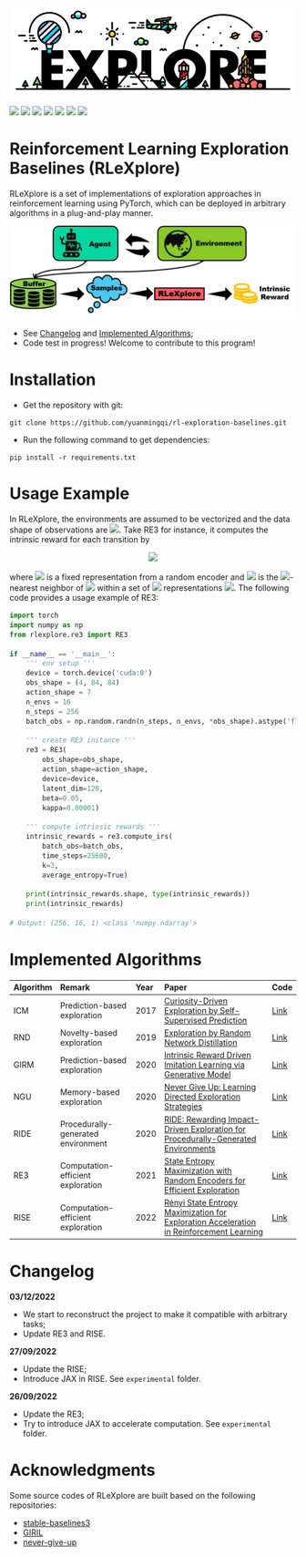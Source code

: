 <div align=center>
<img src='./docs/logo.jpg'>
</div>

<img src="https://img.shields.io/badge/Python->=3.8-brightgreen"> <img src="https://img.shields.io/badge/PyTorch->=1.8.1-orange"> <img src="https://img.shields.io/badge/Gym->=0.21.1-%23252422"> <img src="https://img.shields.io/badge/PyBullet-3.2.5-%2306d6a0">  <img src="https://img.shields.io/badge/DMC Suite-1.0.5-blue"> <img src="https://img.shields.io/badge/JAX-0.3.17-%238338ec"> <img src="https://img.shields.io/badge/Docs-Developing-%23ff595e"> 


# Reinforcement Learning Exploration Baselines (RLeXplore)

RLeXplore is a set of implementations of exploration approaches in reinforcement learning using PyTorch, which can be deployed in arbitrary algorithms in a plug-and-play manner. 

<div align=center>
<img src='./docs/flowchart.png' style="width: 600px">
</div>

- See [Changelog](#changelog) and [Implemented Algorithms](#implemented-algorithms);
- Code test in progress! Welcome to contribute to this program!

# Installation
- Get the repository with git:
```
git clone https://github.com/yuanmingqi/rl-exploration-baselines.git
```
- Run the following command to get dependencies:
```shell
pip install -r requirements.txt
```

# Usage Example
In RLeXplore, the environments are assumed to be vectorized and the data shape of observations are ![](https://latex.codecogs.com/svg.image?(N_{steps},N_{envs},Obs\\:shape)). Take RE3 for instance, it computes the intrinsic reward for each transition by

<div align=center>
<img src='https://latex.codecogs.com/svg.image?I_{t}=\log(\Vert\boldsymbol{y}_{t}-\tilde{\boldsymbol{y}}_{t}\Vert_{2}&plus;1)'>
</div>

where ![](https://latex.codecogs.com/svg.image?\boldsymbol{y}_{t}=f_{\boldsymbol{\theta}}(\boldsymbol{s}_t)) is a fixed representation from a random encoder and ![](https://latex.codecogs.com/svg.image?\tilde{\boldsymbol{y}}_{t}) is the ![](https://latex.codecogs.com/svg.image?k)-nearest
neighbor of ![](https://latex.codecogs.com/svg.image?\tilde{\boldsymbol{y}}_{t}) within a set of ![](https://latex.codecogs.com/svg.image?N) representations ![](https://latex.codecogs.com/svg.image?\\{\boldsymbol{y}_{1},\boldsymbol{y}_{2},\dots,\boldsymbol{y}_{N}\\}). The following code provides a usage example of RE3:
```python
import torch
import numpy as np
from rlexplore.re3 import RE3

if __name__ == '__main__':
    ''' env setup '''
    device = torch.device('cuda:0')
    obs_shape = (4, 84, 84)
    action_shape = 7
    n_envs = 16 
    n_steps = 256 
    batch_obs = np.random.randn(n_steps, n_envs, *obs_shape).astype('float32')

    ''' create RE3 instance '''
    re3 = RE3(
        obs_shape=obs_shape, 
        action_shape=action_shape, 
        device=device,
        latent_dim=128,
        beta=0.05,
        kappa=0.00001)

    ''' compute intrinsic rewards '''
    intrinsic_rewards = re3.compute_irs(
        batch_obs=batch_obs,
        time_steps=25600,
        k=3,
        average_entropy=True)

    print(intrinsic_rewards.shape, type(intrinsic_rewards))
    print(intrinsic_rewards)

# Output: (256, 16, 1) <class 'numpy.ndarray'>
```

# Implemented Algorithms
| Algorithm | Remark                             | Year | Paper                                                                                                                                             | Code                                                                                    |
|:----------|:-----------------------------------|:-----|:--------------------------------------------------------------------------------------------------------------------------------------------------|:----------------------------------------------------------------------------------------|
| ICM       | Prediction-based exploration       | 2017 | [Curiosity-Driven Exploration by Self-Supervised Prediction](http://proceedings.mlr.press/v70/pathak17a/pathak17a.pdf)                            | [Link](https://github.com/yuanmingqi/rl-exploration-baselines/tree/main/rlexplore/icm)  |
| RND       | Novelty-based exploration          | 2019 | [Exploration by Random Network Distillation](https://arxiv.org/pdf/1810.12894.pdf)                                                                | [Link](https://github.com/yuanmingqi/rl-exploration-baselines/tree/main/rlexplore/rnd)  |
| GIRM      | Prediction-based exploration       | 2020 | [Intrinsic Reward Driven Imitation Learning via Generative Model](http://proceedings.mlr.press/v119/yu20d/yu20d.pdf)                              | [Link](https://github.com/yuanmingqi/rl-exploration-baselines/tree/main/rlexplore/girm) |
| NGU       | Memory-based exploration           | 2020 | [Never Give Up: Learning Directed Exploration Strategies](https://arxiv.org/pdf/2002.06038)                                                       | [Link](https://github.com/yuanmingqi/rl-exploration-baselines/tree/main/rlexplore/ngu)  |
| RIDE      | Procedurally-generated environment | 2020 | [RIDE: Rewarding Impact-Driven Exploration for Procedurally-Generated Environments](https://arxiv.org/pdf/2002.12292)                             | [Link](https://github.com/yuanmingqi/rl-exploration-baselines/tree/main/rlexplore/ride) |
| RE3       | Computation-efficient exploration  | 2021 | [State Entropy Maximization with Random Encoders for Efficient Exploration](http://proceedings.mlr.press/v139/seo21a/seo21a.pdf)                  | [Link](https://github.com/yuanmingqi/rl-exploration-baselines/tree/main/rlexplore/re3)  |
| RISE      | Computation-efficient exploration  | 2022 | [Rényi State Entropy Maximization for Exploration Acceleration in Reinforcement Learning](https://ieeexplore.ieee.org/abstract/document/9802917/) | [Link](https://github.com/yuanmingqi/rl-exploration-baselines/tree/main/rlexplore/rise) |

# Changelog
**03/12/2022**
- We start to reconstruct the project to make it compatible with arbitrary tasks;
- Update RE3 and RISE.

**27/09/2022**
- Update the RISE;
- Introduce JAX in RISE. See ```experimental``` folder.


**26/09/2022**
- Update the RE3;
- Try to introduce JAX to accelerate computation. See ```experimental``` folder.

# Acknowledgments
Some source codes of RLeXplore are built based on the following repositories:

- [stable-baselines3](https://github.com/DLR-RM/stable-baselines3)
- [GIRIL](https://github.com/xingruiyu/GIRIL)
- [never-give-up](https://github.com/Coac/never-give-up)

